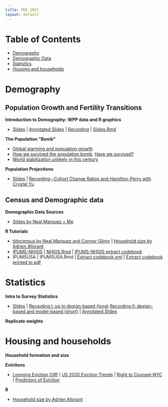 ```yaml
---
title: PHI 2021
layout: default
---
```


# Table of Contents

* [Demography](#demography)
* [Demographic Data](#census-and-demographic-data)
* [Statistics](#statistics)
* [Housing and households](#housing-and-households)

# Demography

## Population Growth and Fertility Transitions

**Introduction to Demography: WPP data and R graphics**
  * [Slides](https://jlgodwin.github.io/PHI2021/Lectures/IntrotoDem_20210629.pdf) | [Annotated Slides](https://jlgodwin.github.io/PHI2021/Lectures/IntrotoDem_20210629_Annotated.pdf) | [Recording](https://washington.zoom.us/rec/share/2N6cPR41MsDSz3q7l3DDvy4R1fq560sLAzfA_VL9QIxoND1EAqnwml7TcERONWfP.nK4Yo3_xgVECg1SR?startTime=1625066602000) | [Slides.Rmd](https://jlgodwin.github.io/PHI2021/Lectures/IntrotoDem_20210629.Rmd)


**The Population "Bomb"**
   * [Global warming and population growth](https://jlgodwin.github.io/PHI2021/Readings/BongaartsONeill2018.pdf)
   * [How we survived the population bomb](https://jlgodwin.github.io/PHI2021/Readings/Lam2011SurvivingPopBomb.pdf), [Have we survived?](https://jlgodwin.github.io/PHI2021/Readings/BeckerReplytoLam2013.pdf)
   * [World stabilization unlikely in this century](https://jlgodwin.github.io/PHI2021/Readings/Gerland2014.pdf)
   
**Population Projections**
   * [Slides](https://jlgodwin.github.io/PHI2021/Lectures/Population_Projections_Overview.pdf) | [Recording--Cohort Change Ratios and Hamilton-Perry with Crystal Yu](https://washington.zoom.us/rec/share/JrhvDjcIVRAARF1Wbrzx9Mk6XynPM6uSWziziBYEDf4CtJjzhXvKbmgPdCH5jFVL.dwSvG-R3FDiqVaYb?startTime=1625077413000)


## Census and Demographic data

**Demographic Data Sources**
  * [Slides by Neal Marquez + Me](https://jlgodwin.github.io/PHI2021/Lectures/DemographicDataSources.pdf)

**R Tutorials**
   * [tidycensus by Neal Marquez and Connor Gilroy](https://jlgodwin.github.io/PHI2021/Tutorials/tidycensus-tutorial.rmd) | [Household size by Adrien Allorant](https://jlgodwin.github.io/PHI2021/Tutorials/0_ACS_data_inspection.R)
   * [IPUMS-NHGIS](https://jlgodwin.github.io/PHI2021/Tutorials/NHGIS.html) | [NHGIS.Rmd](https://jlgodwin.github.io/PHI2021/Tutorials/NHGIS.Rmd) | [IPUMS-NHGIS extract codebook](https://jlgodwin.github.io/PHI2021/Tutorials/nhgis0002_ts_nominal_county_codebook.txt)
   * IPUMSUSA | IPUMSUSA.Rmd | [Extract codebook xml](https://jlgodwin.github.io/PHI2021/Tutorials/usa_00001.xml) | [Extract codebook printed to pdf](https://jlgodwin.github.io/PHI2021/Tutorials/usa_00001.pdf) 

# Statistics

**Intro to Survey Statistics**
  * [Slides](https://jlgodwin.github.io/PHI2021/Lectures/SurveyStatistics_20210707.pdf) | [Recording I: up to design-based (long)](https://washington.zoom.us/rec/play/mMe0TIT2WGp-uJ5tO0QkfnZ02DdHavr7KAA_EHHCmgiSNtY48sUnvgQxmxSHXEPNBRf0wwPMtyzR12QO.-5sGPdjCRj7tpff2) [Recording II: design-based and model-based (short)](https://washington.zoom.us/rec/play/X6bKP7a24MO2oQ9EeMhWpO6mcqbQTQNkJScZyEObyhko23pnP9gu0ccV9cpuYzUmnBLlGvo3XenyIVRf.BW-WU4q44gs1yUtG) | [Annotated Slides](https://jlgodwin.github.io/PHI2021/Lectures/SurveyStatistics_20210707_Annotated.pdf)

**Replicate weights**
 
# Housing and households

**Household formation and size**

**Evictions**
  * [Looming Eviction Cliff](https://jlgodwin.github.io/PHI2021/Readings/TheLoomingEvictionCliff.pdf) | [US 2020 Eviction Trends](https://jlgodwin.github.io/PHI2021/Readings/USEvictionFilingPatternsin2020.pdf) | [Right to Counsel-NYC](https://jlgodwin.github.io/PHI2021/Readings/PreliminaryEffectsofRighttoCounselonEvictions.pdf) | [Predictors of Eviction](https://jlgodwin.github.io/PHI2021/Readings/PredictorsofEviction.pdf)

**R**
  * [Household size by Adrien Allorant](https://jlgodwin.github.io/PHI2021/Tutorials/0_ACS_data_inspection.R)
 
